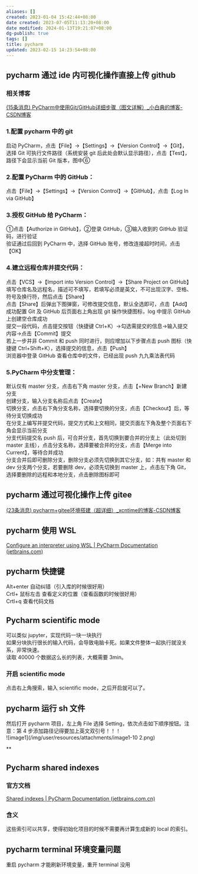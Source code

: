 ```yaml
---
aliases: []
created: 2023-01-04 15:42:44+08:00
date created: 2023-07-05T11:13:20+08:00
date modified: 2024-01-13T19:21:07+08:00
dg-publish: true
tags: []
title: pycharm
updated: 2023-02-15 14:23:54+08:00
---
```


## pycharm 通过 ide 内可视化操作直接上传 github
### 相关博客
[(15条消息) PyCharm中使用Git/GitHub详细步骤（图文详解）\_小白典的博客-CSDN博客](https://blog.csdn.net/Q0717168/article/details/108719275)
### 1.配置 pycharm 中的 git
启动 PyCharm，点击【File】→【Settings】→【Version Control】→【Git】，选择 Git 可执行文件路径（系统安装 git 后此处会默认显示路径），点击【Test】，路径下会显示当前 Git 版本，图中⑥
### 2.配置 PyCharm 中的 GitHub：
点击【File】→【Settings】→【Version Control】→【GitHub】，点击【Log In via GitHub】
### 3.授权 GitHub 给 PyCharm：
①点击【Authorize in GitHub】，②登录 GitHub，③输入收到的 GitHub 验证码，进行验证  
验证通过后回到 PyCharm 中，选择 GitHub 账号，修改连接超时时间，点击【OK】
###  4.建立远程仓库并提交代码：
点击【VCS】→【Import into Version Control】→【Share Project on GitHub】  
填写仓库名及远程名，描述可不填写，若填写必须是英文，不可出现汉字、空格、符号及换行符，然后点击【Share】  
点击【Share】后弹出下图弹窗，可修改提交信息，默认全选即可，点击【Add】  
成功配置 Git 及 GitHub 后页面右上角出现 git 操作快捷图标，log 中提示 GitHub 上创建空仓库成功  
提交一段代码，点击提交按钮（快捷键 Ctrl+K）→勾选需提交的信息→输入提交内容→点击【Commit】提交  
若上一步并非 Commit 和 push 同时进行，则应增加以下步骤点击 push 图标（快捷键 Ctrl+Shift+K），选择提交的信息，点击【Push】  
浏览器中登录 GitHub 查看仓库中的文件，已经出现 push 九九乘法表代码
### 5.PyCharm 中分支管理：
默认仅有 master 分支，点击右下角 master 分支，点击【+New Branch】新建分支  
创建分支，输入分支名称后点击【Create】  
切换分支，点击右下角分支名称，选择要切换的分支，点击【Checkout】后，等待分支切换成功  
在分支上编写并提交代码，提交方式和上文相同，提交页面左下角及整个页面右下角会显示当前分支  
分支代码提交名 push 后，可合并分支，首先切换到要合并的分支上（此处切到 master 主线），点击分支名称，选择要被合并的分支，点击【Merge into Current】，等待合并成功  
分支合并后即可删除分支，删除分支必须先切换到其它分支，如：共有 master 和 dev 分支两个分支，若要删除 dev，必须先切换到 master 上，点击左下角 Git，选择要删除的远程和本地分支，点击删除图标即可

## pycharm 通过可视化操作上传 gitee
[(23条消息) pycharm+gitee环境搭建（超详细）\_xcntime的博客-CSDN博客](https://blog.csdn.net/xcntime/article/details/115479384)

## pycharm 使用 WSL
[Configure an interpreter using WSL \| PyCharm Documentation (jetbrains.com)](https://www.jetbrains.com/help/pycharm/using-wsl-as-a-remote-interpreter.html)

## pycharm 快捷键
Alt+enter 自动纠错（引入库的时候很好用）  
Crtl+ 鼠标左击 查看定义的位置（查看函数的时候很好用）  
Crtl+q 查看代码文档

## Pycharm scientific mode
可以类似 jupyter，实现代码一块一块执行  
如果分块执行很长的输入代码，会导致电脑卡死。如果文件整体一起执行就没关系，非常快速。  
读取 40000 个数据这么长的列表，大概需要 3min。
### 开启 scientific mode
点击右上角搜索，输入 scientific mode，之后开启就可以了。

## pycharm 运行 sh 文件
然后打开 pycharm 项目，左上角 File 选择 Setting，依次点击如下顺序按钮。注意：第 4 步添加路径记得要加上英文双引号！！！  
![image1](/img/user/resources/attachments/image1-10 2.png)

**
## Pycharm shared indexes
### 官方文档
[Shared indexes \| PyCharm Documentation (jetbrains.com.cn)](https://www.jetbrains.com.cn/help/pycharm/shared-indexes.html)
### 含义
这些索引可以共享，使得初始化项目的时候不需要再计算生成新的 local 的索引。
## pycharm terminal 环境变量问题
重启 pycharm 才能刷新环境变量，重开 terminal 没用
